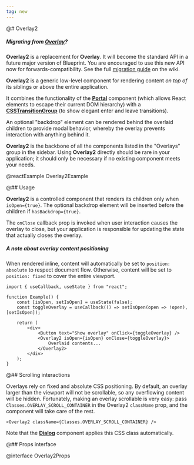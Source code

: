 ```yaml
---
tag: new
---
```


@# Overlay2

<div class="@ns-callout @ns-intent-primary @ns-icon-info-sign @ns-callout-has-body-content">
    <h5 class="@ns-heading">

Migrating from [Overlay](#core/components/overlay)?

</h5>

**Overlay2** is a replacement for **Overlay**. It will become the standard API in a future major version of
Blueprint. You are encouraged to use this new API now for forwards-compatibility. See the full
[migration guide](https://github.com/palantir/blueprint/wiki/Overlay2-migration) on the wiki.

</div>

**Overlay2** is a generic low-level component for rendering content _on top of_ its siblings or above the entire
application.

It combines the functionality of the [**Portal**](#core/components/portal) component (which allows React elements to
escape their current DOM hierarchy) with a [**CSSTransitionGroup**](https://reactcommunity.org/react-transition-group/)
(to show elegant enter and leave transitions).

An optional "backdrop" element can be rendered behind the overlaid children to provide modal behavior, whereby the
overlay prevents interaction with anything behind it.

**Overlay2** is the backbone of all the components listed in the "Overlays" group in the sidebar. Using **Overlay2**
directly should be rare in your application; it should only be necessary if no existing component meets your needs.

@reactExample Overlay2Example

@## Usage

**Overlay2** is a controlled component that renders its children only when `isOpen={true}`. The optional backdrop element
will be inserted before the children if `hasBackdrop={true}`.

The `onClose` callback prop is invoked when user interaction causes the overlay to close, but your application is
responsible for updating the state that actually closes the overlay.

<div class="@ns-callout @ns-intent-primary @ns-icon-info-sign @ns-callout-has-body-content">
    <h5 class="@ns-heading">A note about overlay content positioning</h5>

When rendered inline, content will automatically be set to `position: absolute` to respect
document flow. Otherwise, content will be set to `position: fixed` to cover the entire viewport.

</div>

```tsx
import { useCallback, useState } from "react";

function Example() {
    const [isOpen, setIsOpen] = useState(false);
    const toggleOverlay = useCallback(() => setIsOpen(open => !open), [setIsOpen]);

    return (
        <div>
            <Button text="Show overlay" onClick={toggleOverlay} />
            <Overlay2 isOpen={isOpen} onClose={toggleOverlay}>
                Overlaid contents...
            </Overlay2>
        </div>
    );
}
```

@## Scrolling interactions

Overlays rely on fixed and absolute CSS positioning. By default, an overlay larger than the viewport will not be
scrollable, so any overflowing content will be hidden. Fortunately, making an overlay scrollable is very easy: pass
`Classes.OVERLAY_SCROLL_CONTAINER` in the Overlay2 `className` prop, and the component will take care of the rest.

```tsx
<Overlay2 className={Classes.OVERLAY_SCROLL_CONTAINER} />
```

Note that the [**Dialog**](https://blueprintjs.com/docs/#core/components/dialog) component applies this CSS class
automatically.

@## Props interface

@interface Overlay2Props
